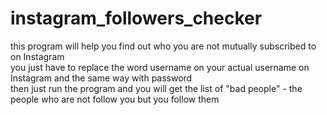 # instagram_followers_checker
this program will help you find out who you are not mutually subscribed to on Instagram <br>
you just have to replace the word username on your actual username on Instagram and the same way with password <br>
then just run the program and you will get the list of "bad people" - the people who are not follow you but you follow them
